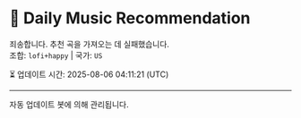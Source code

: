 
# 🎵 Daily Music Recommendation

죄송합니다. 추천 곡을 가져오는 데 실패했습니다.  
조합: `lofi+happy` | 국가: `US`

⏳ 업데이트 시간: 2025-08-06 04:11:21 (UTC)

---
자동 업데이트 봇에 의해 관리됩니다.
